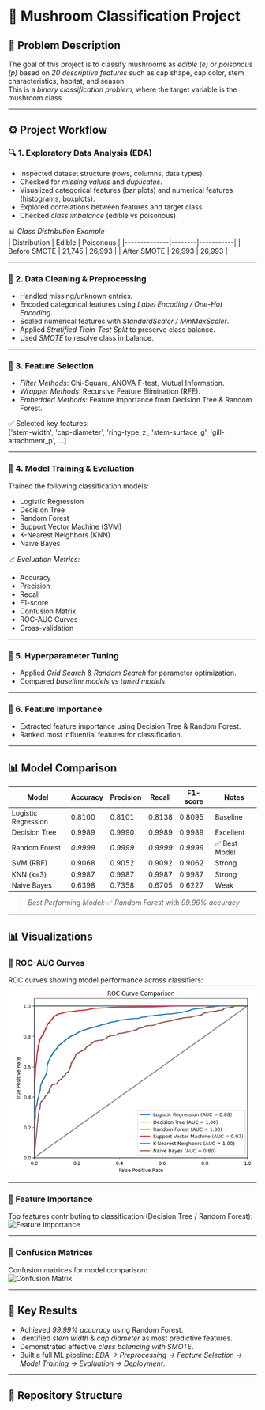 # 🍄 Mushroom Classification Project  

## 📌 Problem Description  
The goal of this project is to classify mushrooms as *edible (e)* or *poisonous (p)* based on *20 descriptive features* such as cap shape, cap color, stem characteristics, habitat, and season.  
This is a *binary classification problem*, where the target variable is the mushroom class.  

---

## ⚙ Project Workflow  

### 🔍 1. Exploratory Data Analysis (EDA)  
- Inspected dataset structure (rows, columns, data types).  
- Checked for *missing values* and *duplicates*.  
- Visualized categorical features (bar plots) and numerical features (histograms, boxplots).  
- Explored correlations between features and target class.  
- Checked *class imbalance* (edible vs poisonous).  

📊 *Class Distribution Example*  
| Distribution | Edible | Poisonous |
|--------------|--------|-----------|
| Before SMOTE | 21,745 | 26,993    |
| After SMOTE  | 26,993 | 26,993    |

---

### 🧹 2. Data Cleaning & Preprocessing  
- Handled missing/unknown entries.  
- Encoded categorical features using *Label Encoding / One-Hot Encoding*.  
- Scaled numerical features with *StandardScaler / MinMaxScaler*.  
- Applied *Stratified Train-Test Split* to preserve class balance.  
- Used *SMOTE* to resolve class imbalance.  

---

### 🧠 3. Feature Selection  
- *Filter Methods*: Chi-Square, ANOVA F-test, Mutual Information.  
- *Wrapper Methods*: Recursive Feature Elimination (RFE).  
- *Embedded Methods*: Feature importance from Decision Tree & Random Forest.  

✅ Selected key features:  
['stem-width', 'cap-diameter', 'ring-type_z', 'stem-surface_g', 'gill-attachment_p', ...]  

---

### 🤖 4. Model Training & Evaluation  
Trained the following classification models:  
- Logistic Regression  
- Decision Tree  
- Random Forest  
- Support Vector Machine (SVM)  
- K-Nearest Neighbors (KNN)  
- Naive Bayes  

📈 *Evaluation Metrics:*  
- Accuracy  
- Precision  
- Recall  
- F1-score  
- Confusion Matrix  
- ROC-AUC Curves  
- Cross-validation  

---

### 🎯 5. Hyperparameter Tuning  
- Applied *Grid Search* & *Random Search* for parameter optimization.  
- Compared *baseline models vs tuned models*.  

---

### 🌟 6. Feature Importance  
- Extracted feature importance using Decision Tree & Random Forest.  
- Ranked most influential features for classification.  

---

## 📊 Model Comparison  

| Model               | Accuracy | Precision | Recall | F1-score | Notes |
|---------------------|----------|-----------|--------|----------|-------|
| Logistic Regression | 0.8100   | 0.8101    | 0.8138 | 0.8095   | Baseline |
| Decision Tree       | 0.9989   | 0.9990    | 0.9989 | 0.9989   | Excellent |
| Random Forest       | *0.9999* | *0.9999* | *0.9999* | *0.9999* | ✅ Best Model |
| SVM (RBF)           | 0.9068   | 0.9052    | 0.9092 | 0.9062   | Strong |
| KNN (k=3)           | 0.9987   | 0.9987    | 0.9987 | 0.9987   | Strong |
| Naive Bayes         | 0.6398   | 0.7358    | 0.6705 | 0.6227   | Weak |

> *Best Performing Model:* ✅ *Random Forest* with *99.99% accuracy*  

---

## 📊 Visualizations  

### 🔹 ROC-AUC Curves  
ROC curves showing model performance across classifiers:  
![ROC Curve](roc_curve.png)  

---

### 🔹 Feature Importance  
Top features contributing to classification (Decision Tree / Random Forest):  
![Feature Importance](results/feature_importance.png)  

---

### 🔹 Confusion Matrices  
Confusion matrices for model comparison:  
![Confusion Matrix](results/confusion_matrix.png)  

---

## 🚀 Key Results  
- Achieved *99.99% accuracy* using Random Forest.  
- Identified *stem width* & *cap diameter* as most predictive features.  
- Demonstrated effective *class balancing with SMOTE*.  
- Built a full ML pipeline: *EDA → Preprocessing → Feature Selection → Model Training → Evaluation → Deployment*.  

---

## 📂 Repository Structure
